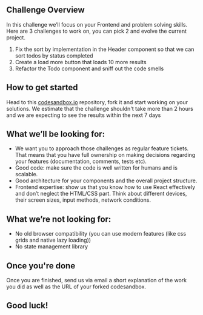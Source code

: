 ## Challenge Overview
In this challenge we’ll focus on your Frontend and problem solving skills. Here are 3 challenges to work on, you can pick 2 and evolve the current project.

1. Fix the sort by implementation in the Header component so that we can sort todos by status completed
2. Create a load more button that loads 10 more results
3. Refactor the Todo component and sniff out the code smells


## How to get started
Head to this [codesandbox.io](https://codesandbox.io/s/frontend-engineering-assignment-forked-xqe53u) repository, fork it and start working on your solutions. We estimate that the challenge shouldn't take more than 2 hours and we are expecting to see the results within the next 7 days


## What we’ll be looking for:
- We want you to approach those challenges as regular feature tickets. That means that you have full ownership on making decisions regarding your features (documentation, comments, tests etc).
- Good code: make sure the code is well written for humans and is scalable.
- Good architecture for your components and the overall project structure.
- Frontend expertise: show us that you know how to use React effectively and don’t neglect the HTML/CSS part. Think about different devices, their screen sizes, input methods, network conditions.


## What we’re not looking for:
- No old browser compatibility (you can use modern features (like css grids and native lazy loading))
- No state management library


## Once you're done
Once you are finished, send us via email a short explanation of the work you did as well as the URL of your forked codesandbox.

## Good luck!
